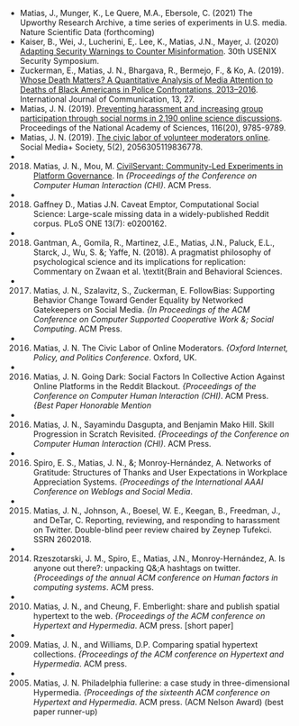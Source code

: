 * Matias, J., Munger, K., Le Quere, M.A., Ebersole, C. (2021) The Upworthy Research       Archive, a time series of experiments in U.S. media. Nature Scientific Data (forthcoming)
* Kaiser, B., Wei, J., Lucherini, E,. Lee, K., Matias, J.N., Mayer, J. (2020) [Adapting Security Warnings to Counter Misinformation](https://www.usenix.org/conference/usenixsecurity21/presentation/kaiser). 30th USENIX Security Symposium.
* Zuckerman, E., Matias, J. N., Bhargava, R., Bermejo, F., & Ko, A. (2019). [Whose Death  Matters? A Quantitative Analysis of Media Attention to Deaths of Black Americans in       Police Confrontations, 2013–2016](https://ijoc.org/index.php/ijoc/article/view/8782).     International Journal of Communication, 13, 27.
* Matias, J. N. (2019). [Preventing harassment and increasing group participation through social norms in 2,190 online science discussions](/media/JNM-Preventing-Harassment-PNAS-2019.pdf). Proceedings of the National Academy of Sciences, 116(20), 9785-9789.
* Matias, J. N. (2019). [The civic labor of volunteer moderators online](https://journals.sagepub.com/doi/full/10.1177/2056305119836778). Social Media+ Society, 5(2), 2056305119836778.
* 2018. Matias, J. N., Mou, M.   [CivilServant: Community-Led Experiments in Platform Governance](https://natematias.com/media/Community_Led_Experiments-CHI_2018.pdf). In <em>{Proceedings of the Conference on Computer Human Interaction (CHI)</em>. ACM Press.
* 2018. Gaffney D., Matias J.N. Caveat Emptor, Computational Social Science: Large-scale missing data in a widely-published Reddit corpus. PLoS ONE 13(7): e0200162.
* 2018. Gantman, A., Gomila, R., Martinez, J.E., Matias, J.N., Paluck, E.L., Starck, J., Wu, S. &; Yaffe, N. (2018). A pragmatist philosophy of psychological science and its implications for replication: Commentary on Zwaan et al. \textit{Brain and Behavioral Sciences</em>.
* 2017. Matias, J. N., Szalavitz, S., Zuckerman, E.  FollowBias: Supporting Behavior Change Toward Gender Equality by Networked Gatekeepers on Social Media. <em>{In Proceedings of the ACM Conference on Computer Supported Cooperative Work &; Social Computing</em>. ACM Press.
* 2016. Matias, J. N. The Civic Labor of Online Moderators. <em>{Oxford Internet, Policy, and Politics Conference</em>. Oxford, UK.
* 2016. Matias, J. N. Going Dark: Social Factors In Collective Action Against Online Platforms in the Reddit Blackout. <em>{Proceedings of the Conference on Computer Human Interaction (CHI)</em>. ACM Press. <em>{Best Paper Honorable Mention</em>
* 2016. Matias, J. N., Sayamindu Dasgupta, and Benjamin Mako Hill. Skill Progression in Scratch Revisited. <em>{Proceedings of the Conference on Computer Human Interaction (CHI)</em>. ACM Press.
* 2016. Spiro, E. S., Matias, J. N., &; Monroy-Hernández, A. Networks of Gratitude: Structures of Thanks and User Expectations in Workplace Appreciation Systems. <em>{Proceedings of the International AAAI Conference on Weblogs and Social Media</em>.
* 2015. Matias, J. N., Johnson, A., Boesel, W. E., Keegan, B., Freedman, J., and DeTar, C. Reporting, reviewing, and responding to harassment on Twitter. Double-blind peer review chaired by Zeynep Tufekci. SSRN 2602018.
* 2014. Rzeszotarski, J. M., Spiro, E., Matias, J.N., Monroy-Hernández, A. Is anyone out there?: unpacking Q&;A hashtags on twitter. <em>{Proceedings of the annual ACM conference on Human factors in computing systems</em>. ACM press.
* 2010. Matias, J. N., and Cheung, F. Emberlight: share and publish spatial hypertext to the web. <em>{Proceedings of the ACM conference on Hypertext and Hypermedia</em>. ACM press. [short paper]
* 2009. Matias, J. N., and Williams, D.P. Comparing spatial hypertext collections. <em>{Proceedings of the ACM conference on Hypertext and Hypermedia</em>. ACM press.
* 2005. Matias, J. N. Philadelphia fullerine: a case study in three-dimensional Hypermedia. <em>{Proceedings of the sixteenth ACM conference on Hypertext and Hypermedia</em>. ACM press. (ACM Nelson Award) (best paper runner-up)
